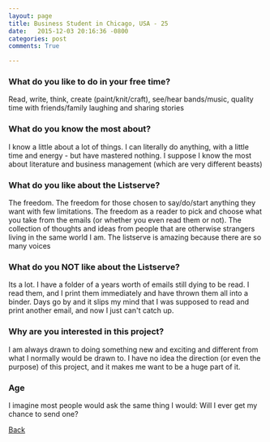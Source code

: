```yaml
---
layout: page
title: Business Student in Chicago, USA - 25
date:   2015-12-03 20:16:36 -0800
categories: post
comments: True

---
```


### What do you like to do in your free time?
<p>Read, write, think, create (paint/knit/craft), see/hear bands/music, quality time with friends/family laughing and sharing stories</p>

### What do you know the most about?
<p>I know a little about a lot of things. I can literally do anything, with a little time and energy - but have mastered nothing. I suppose I know the most about literature and business management (which are very different beasts)</p>

### What do you like about the Listserve?
<p>The freedom. The freedom for those chosen to say/do/start anything they want with few limitations. The freedom as a reader to pick and choose what you take from the emails (or whether you even read them or not). The collection of thoughts and ideas from people that are otherwise strangers living in the same world I am. The listserve is amazing because there are so many voices</p>

### What do you NOT like about the Listserve?
<p>Its a lot. I have a folder of a years worth of emails still dying to be read. I read them, and I print them immediately and have thrown them all into a binder. Days go by and it slips my mind that I was supposed to read and print another email, and now I just can't catch up.</p>

### Why are you interested in this project?
<p>I am always drawn to doing something new and exciting and different from what I normally would be drawn to. I have no idea the direction (or even the purpose) of this project, and it makes me want to be a huge part of it. </p>

### Age
<p>I imagine most people would ask the same thing I would: Will I ever get my chance to send one?</p>

[Back][1]

[1]: /home/responders/all